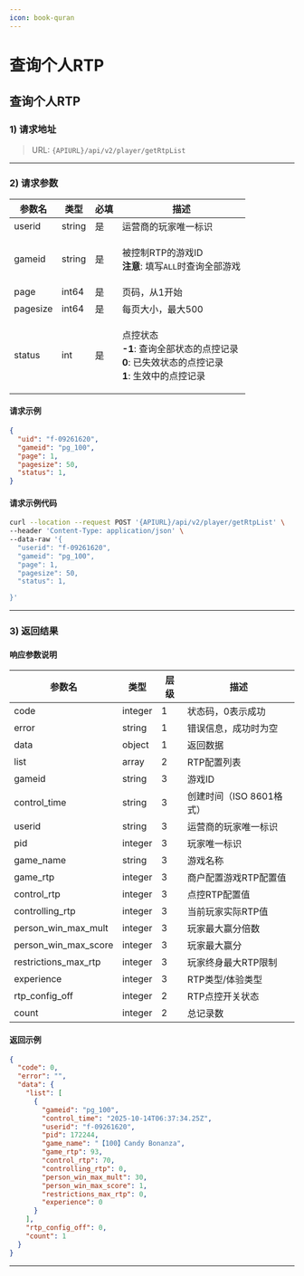 ```yaml
---
icon: book-quran
---
```


# 查询个人RTP

## 查询个人RTP

### 1) 请求地址

> URL: `{APIURL}/api/v2/player/getRtpList`

***

### 2) 请求参数

| 参数名      | 类型     | 必填  | 描述                                                                                                                |
| -------- | ------ | --- | ----------------------------------------------------------------------------------------------------------------- |
| userid   | string | 是   | 运营商的玩家唯一标识                                                                                                        |
| gameid   | string | 是   | <p>被控制RTP的游戏ID<br><strong>注意</strong>: 填写<code>ALL</code>时查询全部游戏</p>                                              |
| page     | int64  | 是   | 页码，从1开始                                                                                                           |
| pagesize | int64  | 是   | 每页大小，最大500                                                                                                        |
| status   | int    | 是   | <p>点控状态<br><strong>-1</strong>: 查询全部状态的点控记录<br><strong>0</strong>: 已失效状态的点控记录<br><strong>1</strong>: 生效中的点控记录</p> |

#### 请求示例

```json
{
  "uid": "f-09261620",
  "gameid": "pg_100",
  "page": 1,
  "pagesize": 50,
  "status": 1,
}
```

#### 请求示例代码

```bash
curl --location --request POST '{APIURL}/api/v2/player/getRtpList' \
--header 'Content-Type: application/json' \
--data-raw '{
  "userid": "f-09261620",
  "gameid": "pg_100",
  "page": 1,
  "pagesize": 50,
  "status": 1,

}'
```

***

### 3) 返回结果

#### 响应参数说明

| 参数名                     | 类型      | 层级  | 描述               |
| ----------------------- | ------- | --- | ---------------- |
| code                    | integer | 1   | 状态码，0表示成功        |
| error                   | string  | 1   | 错误信息，成功时为空       |
| data                    | object  | 1   | 返回数据             |
| list                    | array   | 2   | RTP配置列表          |
| gameid                  | string  | 3   | 游戏ID             |
| control\_time           | string  | 3   | 创建时间（ISO 8601格式） |
| userid                  | string  | 3   | 运营商的玩家唯一标识       |
| pid                     | integer | 3   | 玩家唯一标识           |
| game\_name              | string  | 3   | 游戏名称             |
| game\_rtp               | integer | 3   | 商户配置游戏RTP配置值     |
| control\_rtp            | integer | 3   | 点控RTP配置值         |
| controlling\_rtp        | integer | 3   | 当前玩家实际RTP值       |
| person\_win\_max\_mult  | integer | 3   | 玩家最大赢分倍数         |
| person\_win\_max\_score | integer | 3   | 玩家最大赢分           |
| restrictions\_max\_rtp  | integer | 3   | 玩家终身最大RTP限制      |
| experience              | integer | 3   | RTP类型/体验类型       |
| rtp\_config\_off        | integer | 2   | RTP点控开关状态        |
| count                   | integer | 2   | 总记录数             |

#### 返回示例

```json
{
  "code": 0,
  "error": "",
  "data": {
    "list": [
      {
        "gameid": "pg_100",
        "control_time": "2025-10-14T06:37:34.25Z",
        "userid": "f-09261620",
        "pid": 172244,
        "game_name": "【100】Candy Bonanza",
        "game_rtp": 93,
        "control_rtp": 70,
        "controlling_rtp": 0,
        "person_win_max_mult": 30,
        "person_win_max_score": 1,
        "restrictions_max_rtp": 0,
        "experience": 0
      }
    ],
    "rtp_config_off": 0,
    "count": 1
  }
}
```

***
